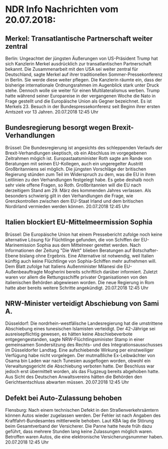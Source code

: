 # NDR Info Nachrichten vom 20.07.2018:


## Merkel: Transatlantische Partnerschaft weiter zentral
Berlin: 				Ungeachtet der jüngsten Äußerungen von US-Präsident Trump hat sich Kanzlerin Merkel ausdrücklich zur transatlantischen Partnerschaft bekannt. Die Zusammenarbeit mit den USA sei weiter zentral für Deutschland, sagte Merkel auf ihrer traditionellen Sommer-Pressekonferenz in Berlin. Sie werde diese weiter pflegen. Die Kanzlerin räumte ein, dass der bisherige internationale Ordnungsrahmen im Augenblick stark unter Druck stehe. Dennoch wolle sie weiter für einen Multilateralismus werben. Trump hatte während seiner Europareise in der vergangenen Woche die Nato in Frage gestellt und die Europäische Union als Gegner bezeichnet. Es ist Merkels 23. Besuch in der Bundespressekonferenz seit Beginn ihrer ersten Amtszeit vor 13 Jahren. 20.07.2018 12:45 Uhr 

## Bundesregierung besorgt wegen Brexit-Verhandlungen
Brüssel: Die Bundesregierung ist angesichts des schleppenden Verlaufs der Brexit-Verhandlungen skeptisch, ob ein Abschluss im vorgegebenen Zeitrahmen mögich ist. Europastaatsminister Roth sagte am Rande von Beratungen mit seinen EU-Kollegen, auch ein ungeregelter Austritt Großbritanniens sei möglich. Die jüngsten Vorschläge der britischen Regierung stünden zum Teil im Widerspruch zu dem, was die EU in ihren Leitlinien zu den Verhandlungen festgelegt habe. Es gebe deshalb noch sehr viele offene Fragen, so Roth. Großbritannien will die EU nach derzeitigem Stand am 29. März des kommenden Jahres verlassen. Als besonders schwierig gilt in den Verhandlungen die Frage, wie Grenzkontrollen zwischen dem EU-Staat Irland und dem britischen Nordirland vermieden werden können. 20.07.2018 12:45 Uhr 

## Italien blockiert EU-Mittelmeermission Sophia
Brüssel: Die Europäische Union hat einem Pressebericht zufolge noch keine alternative Lösung für Flüchtlinge gefunden, die von Schiffen der EU-Marinemission Sophia aus dem Mittelmeer gerettet werden. Nach Informationen der Zeitung "Die Welt" blieben Beratungen auf Botschafter-Ebene bislang ohne Ergebnis. Eine Alternative ist notwendig, weil Italien künftig auch keine Flüchtlinge von Sophia-Schiffen mehr aufnehmen will. Dem Blatt zufolge hat Italiens Außenminister Milanesi die EU-Außenbeauftragte Mogherini bereits schriftlich darüber informiert. Zuletzt waren vor allem die Rettungsschiffe privater Organisationen von den italienischen Behörden abgewiesen worden. Die neue Regierung in Rom hatte aber bereits weitere Schritte angekündigt. 20.07.2018 12:45 Uhr 

## NRW-Minister verteidigt Abschiebung von Sami A.
Düsseldorf: Die nordrhein-westfälische Landesregierung hat die umstrittene Abschiebung eines tunesischen Islamisten verteidigt. Der 42-Jährige sei ausreisepflichtig gewesen, es hätten keine Abschiebeverbote entgegengestanden, sagte NRW-Flüchtlingsminister Stamp in einer gemeinsamen Sondersitzung des Rechts- und des Integrationsausschusses im Düsseldorfer Landtag. Eine aufschiebende Wirkung per einstweiliger Verfügung habe nicht vorgelegen. Der mutmaßliche Ex-Leibwächter von Osama bin Laden war nach Tunesien ausgeflogen worden, obwohl ein Verwaltungsgericht die Abschiebung verboten hatte. Der Beschluss war jedoch erst übermittelt worden, als das Flugzeug bereits abgehoben hatte. Aus Sicht des Deutschen Anwaltsvereins hätten die Behörden den Gerichtsentschluss abwarten müssen. 20.07.2018 12:45 Uhr 

## Defekt bei Auto-Zulassung behoben
Flensburg: Nach einem technischen Defekt in den Straßenverkehrsämtern können Autos wieder zugelassen werden. Der Fehler ist nach Angaben des Kraftfahrt-Bundesamtes mittlerweile behoben. Laut KBA lag die Störung beim Gesamtverband der Versicherer. Die Panne hatte heute früh dazu geführt, dass mehrere Stunden lang keine Zulassungen möglich waren. Betroffen waren Autos, die eine elektronische Versicherungsnummer haben. 20.07.2018 12:45 Uhr 
